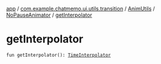 [app](../../../index.md) / [com.example.chatmemo.ui.utils.transition](../../index.md) / [AnimUtils](../index.md) / [NoPauseAnimator](index.md) / [getInterpolator](./get-interpolator.md)

# getInterpolator

`fun getInterpolator(): `[`TimeInterpolator`](https://developer.android.com/reference/android/animation/TimeInterpolator.html)